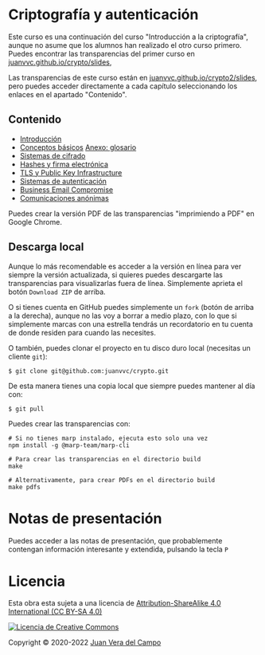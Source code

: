 # Criptografía y autenticación

Este curso es una continuación del curso "Introducción a la criptografía", aunque no asume que los alumnos han realizado el otro curso primero. Puedes encontrar las transparencias del primer curso en 
[juanvvc.github.io/crypto/slides](https://juanvvc.github.io/crypto/slides/index.html),

Las transparencias de este curso están en
[juanvvc.github.io/crypto2/slides](https://juanvvc.github.io/crypto2/slides/index.html),
pero puedes acceder directamente a cada capítulo seleccionando los enlaces en
el apartado "Contenido".

## Contenido

- [Introducción](https://juanvvc.github.io/crypto2/index.html)
- [Conceptos básicos](https://juanvvc.github.io/crypto2/01-conceptos.html)
    [Anexo: glosario](https://juanvvc.github.io/crypto2/A1-glosario.html)
- [Sistemas de cifrado](https://juanvvc.github.io/crypto2/02-cifrado.html)
- [Hashes y firma electrónica](https://juanvvc.github.io/crypto2/03-hashes.html)
- [TLS y Public Key Infrastructure](https://juanvvc.github.io/crypto2/04-pki.html)
- [Sistemas de autenticación](https://juanvvc.github.io/crypto2/05-autenticacion.html)
- [Business Email Compromise](https://juanvvc.github.io/crypto2/06-bec.html)
- [Comunicaciones anónimas](https://juanvvc.github.io/crypto2/07-anonimato.html)

Puedes crear la versión PDF de las transparencias "imprimiendo a PDF" en Google Chrome.

## Descarga local

Aunque lo más recomendable es acceder a la versión en línea para ver siempre la
versión actualizada, si quieres puedes descargarte las transparencias para
visualizarlas fuera de línea. Simplemente aprieta el botón `Download ZIP` de
arriba.

O si tienes cuenta en GitHub puedes simplemente un `fork` (botón de arriba a la
derecha), aunque no las voy a borrar a medio plazo, con lo que si simplemente
marcas con una estrella tendrás un recordatorio en tu cuenta de donde residen
para cuando las necesites.

O también, puedes clonar el proyecto en tu disco duro local (necesitas un
cliente `git`):

```
$ git clone git@github.com:juanvvc/crypto.git
```

De esta manera tienes una copia local que siempre puedes mantener al día con:

```
$ git pull
```            

Puedes crear las transparencias con:

```
# Si no tienes marp instalado, ejecuta esto solo una vez
npm install -g @marp-team/marp-cli

# Para crear las transparencias en el directorio build
make

# Alternativamente, para crear PDFs en el directorio build
make pdfs
```

# Notas de presentación

Puedes acceder a las notas de presentación, que probablemente contengan
información interesante y extendida, pulsando la tecla `P`

# Licencia

Esta obra esta sujeta a una licencia de [Attribution-ShareAlike 4.0
International (CC BY-SA 4.0) ](https://creativecommons.org/licenses/by-sa/4.0/)

[![Licencia de Creative
Commons](https://licensebuttons.net/l/by-sa/3.0/88x31.png)](https://creativecommons.org/licenses/by-sa/4.0/)

Copyright © 2020-2022 [Juan Vera del Campo](https://github.com/juanvvc)

